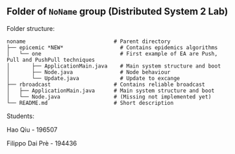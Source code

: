 ## Folder of `NoName` group (Distributed System 2 Lab)

Folder structure:
```
noname                            # Parent directory
├── epicemic *NEW*                  # Contains epidemics algorithms
│   └── one                         # First example of EA are Push, Pull and PushPull techniques
│       ├── ApplicationMain.java    # Main system structure and boot
│       ├── Node.java               # Node behaviour
│       └── Update.java             # Update to excange
├── rbroadcast                    # Contains reliable broadcast
│   ├── ApplicationMain.java      # Main system structure and boot
│   └── Node.java                 # (Missing not implemented yet)
└── README.md                     # Short description
```
Students:

Hao Qiu - 196507

Filippo Dai Prè - 194436
